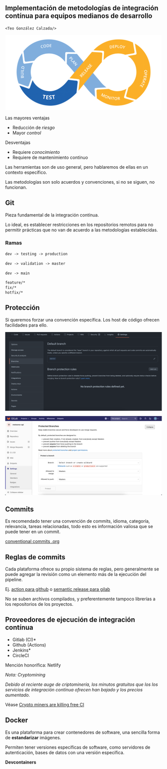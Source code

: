 ## Implementación de metodologías de **integración contínua** para equipos medianos de desarrollo

`<Teo González Calzada/>`



![Diagram of continuos integration](ci/integracion.png)


Las mayores ventajas

- Reducción de *riesgo*
- Mayor *control*


Desventajas

- Requiere *conocimiento*
- Requiere de mantenimiento contínuo


Las herramientas son de uso general, pero hablaremos de ellas en un contexto específico.


Las metodologías son solo acuerdos y convenciones, si no se siguen, no funcionan.



## Git

Pieza fundamental de la integración contínua.


Lo ideal, es establecer restricciones en los repositorios remotos para no permitir prácticas que no van de acuerdo a las metodologías establecidas.


### Ramas

`dev -> testing -> production`

`dev -> validation -> master`

`dev -> main`

```
feature/*
fix/*
hotfix/*
```


## **Protección**

Si queremos forzar una convención específica. Los host de código ofrecen facilidades para ello.


![Branches protection on github](ci/branches_github.png)


![Branches protection on gitlab](ci/branches_gitlab.png)


## Commits

Es recomendado tener una convención de commits, idioma, categoría, relevancia, tareas relacionadas, todo esto es información valiosa que se puede tener en un commit.

[conventional commits .org](https://www.conventionalcommits.org/en/v1.0.0/)


## Reglas de commits

Cada plataforma ofrece su propio sistema de reglas, pero generalmente se puede agregar la revisión como un elemento más de la ejecución del pipeline.

Ej. [action para github](https://github.com/beemojs/conventional-pr-action) o [semantic release para gilab](https://faun.pub/git-flow-and-semantic-release-with-gitlab-be54b2c64818)


No se suben archivos compilados, y preferentemente tampoco librerías a los repositorios de los proyectos.



## Proveedores de **ejecución** de integración contínua

- Gitlab (CI)*
- Github (Actions)
- Jenkins*
- CircleCI

Mención honorífica: Netlify


*Nota: Cryptomining*

*Debido al reciente auge de criptominería, los minutos gratuitos que los los servicios de integración contínua ofrecen han bajado y los precios aumentado.*

Véase [Crypto miners are killing free CI](https://webapp.io/blog/crypto-miners-are-killing-free-ci/)



## Docker

Es una plataforma para crear contenedores de software, una sencilla forma de **estandarizar** imágenes.


Permiten tener versiones específicas de software, como servidores de autenticación, bases de datos con una versión específica.



**Devcontainers**



